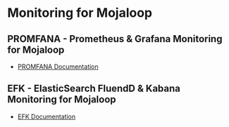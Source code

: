 # Monitoring for Mojaloop

## PROMFANA - Prometheus & Grafana Monitoring for Mojaloop

- [PROMFANA Documentation](./PROMFANA.md)

## EFK - ElasticSearch FluendD & Kabana Monitoring for Mojaloop

- [EFK Documentation](./EFK.md)
